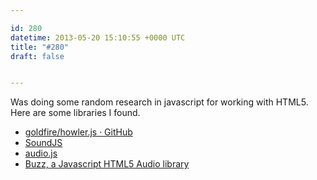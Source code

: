 ```yaml
---

id: 280
datetime: 2013-05-20 15:10:55 +0000 UTC
title: "#280"
draft: false


---
```


Was doing some random research in javascript for working with HTML5. Here are some libraries I found. 

 
 * [goldfire/howler.js · GitHub](https://github.com/goldfire/howler.js)
 * [SoundJS](http://www.createjs.com/#!/SoundJS)
 * [audio.js](http://kolber.github.io/audiojs/)
 * [Buzz, a Javascript HTML5 Audio library](http://buzz.jaysalvat.com/)


